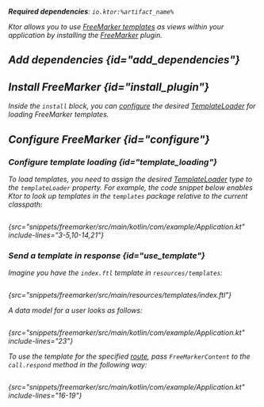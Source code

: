 [//]: # (title: FreeMarker)

<show-structure for="chapter" depth="2"/>

[freemarker_template_loading]: https://freemarker.apache.org/docs/pgui_config_templateloading.html

<var name="plugin_name" value="FreeMarker"/>
<var name="package_name" value="io.ktor.server.freemarker"/>
<var name="artifact_name" value="ktor-server-freemarker"/>

<tldr>
<p>
<b>Required dependencies</b>: <code>io.ktor:%artifact_name%</code>
</p>
<var name="example_name" value="freemarker"/>
<include from="lib.topic" element-id="download_example"/>
<include from="lib.topic" element-id="native_server_not_supported"/>
</tldr>

Ktor allows you to use [FreeMarker templates](https://freemarker.apache.org/) as views within your application by installing the [FreeMarker](https://api.ktor.io/ktor-server/ktor-server-plugins/ktor-server-freemarker/io.ktor.server.freemarker/-free-marker) plugin.


## Add dependencies {id="add_dependencies"}

<include from="lib.topic" element-id="add_ktor_artifact_intro"/>
<include from="lib.topic" element-id="add_ktor_artifact"/>

## Install FreeMarker {id="install_plugin"}

<include from="lib.topic" element-id="install_plugin"/>

Inside the `install` block, you can [configure](#configure) the desired [TemplateLoader][freemarker_template_loading] for loading FreeMarker templates.


## Configure FreeMarker {id="configure"}
### Configure template loading {id="template_loading"}
To load templates, you need to assign the desired [TemplateLoader][freemarker_template_loading] type to the `templateLoader` property. For example, the code snippet below enables Ktor to look up templates in the `templates` package relative to the current classpath:
```kotlin
```
{src="snippets/freemarker/src/main/kotlin/com/example/Application.kt" include-lines="3-5,10-14,21"}

### Send a template in response {id="use_template"}
Imagine you have the `index.ftl` template in `resources/templates`:
```html
```
{src="snippets/freemarker/src/main/resources/templates/index.ftl"}

A data model for a user looks as follows:
```kotlin
```
{src="snippets/freemarker/src/main/kotlin/com/example/Application.kt" include-lines="23"}

To use the template for the specified [route](Routing_in_Ktor.md), pass `FreeMarkerContent` to the `call.respond` method in the following way:
```kotlin
```
{src="snippets/freemarker/src/main/kotlin/com/example/Application.kt" include-lines="16-19"}
